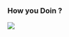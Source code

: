 ### How you Doin ?

![](https://user-images.githubusercontent.com/16893368/129749614-03bc8cc7-6d59-42d0-ad81-83340143bfd8.gif)


<!--
**nimjetushar/nimjetushar** is a ✨ _special_ ✨ repository because its `README.md` (this file) appears on your GitHub profile.

Here are some ideas to get you started:

- 🔭 I’m currently working on ...
- 🌱 I’m currently learning ...
- 👯 I’m looking to collaborate on ...
- 🤔 I’m looking for help with ...
- 💬 Ask me about ...
- 📫 How to reach me: ...
- 😄 Pronouns: ...
- ⚡ Fun fact: ...
-->
